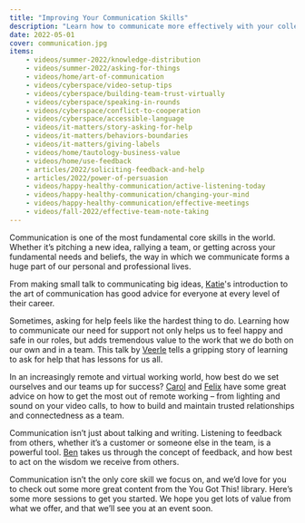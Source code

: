 ```yaml
---
title: "Improving Your Communication Skills"
description: "Learn how to communicate more effectively with your colleagues, managers, reports, and yourself."
date: 2022-05-01
cover: communication.jpg
items:
    - videos/summer-2022/knowledge-distribution
    - videos/summer-2022/asking-for-things
    - videos/home/art-of-communication
    - videos/cyberspace/video-setup-tips
    - videos/cyberspace/building-team-trust-virtually
    - videos/cyberspace/speaking-in-rounds
    - videos/cyberspace/conflict-to-cooperation
    - videos/cyberspace/accessible-language
    - videos/it-matters/story-asking-for-help
    - videos/it-matters/behaviors-boundaries
    - videos/it-matters/giving-labels
    - videos/home/tautology-business-value
    - videos/home/use-feedback
    - articles/2022/soliciting-feedback-and-help
    - articles/2022/power-of-persuasion
    - videos/happy-healthy-communication/active-listening-today
    - videos/happy-healthy-communication/changing-your-mind
    - videos/happy-healthy-communication/effective-meetings
    - videos/fall-2022/effective-team-note-taking
---
```



Communication is one of the most fundamental core skills in the world. Whether it’s pitching a new idea, rallying a team, or getting across your fundamental needs and beliefs, the way in which we communicate forms a huge part of our personal and professional lives.

From making small talk to communicating big ideas, [Katie](/people/katie-walker)'s introduction to the art of communication has good advice for everyone at every level of their career.

<library-item path="videos/home/art-of-communication"></library-item>

Sometimes, asking for help feels like the hardest thing to do. Learning how to communicate our need for support not only helps us to feel happy and safe in our roles, but adds tremendous value to the work that we do both on our own and in a team. This talk by [Veerle](/people/veerle-verhagen) tells a gripping story of learning to ask for help that has lessons for us all.

<library-item path="videos/it-matters/story-asking-for-help"></library-item>

In an increasingly remote and virtual working world, how best do we set ourselves and our teams up for success? [Carol](/people/carol-huang) and [Felix](/people/felix-kerger) have some great advice on how to get the most out of remote working – from lighting and sound on your video calls, to how to build and maintain trusted relationships and connectedness as a team.

<library-item path="videos/cyberspace/building-team-trust-virtually" item-class="mb-8"></library-item>
<library-item path="videos/cyberspace/video-setup-tips"></library-item>

Communication isn’t just about talking and writing. Listening to feedback from others, whether it’s a customer or someone else in the team, is a powerful tool. [Ben](/people/ben-bartle) takes us through the concept of feedback, and how best to act on the wisdom we receive from others.

<library-item path="videos/home/use-feedback"></library-item>

Communication isn’t the only core skill we focus on, and we’d love for you to check out some more great content from the You Got This! library. Here’s some more sessions to get you started. We hope you get lots of value from what we offer, and that we’ll see you at an event soon.
